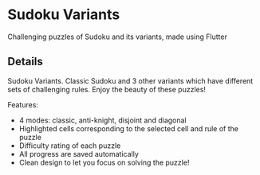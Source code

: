 # Sudoku Variants

Challenging puzzles of Sudoku and its variants, made using Flutter

## Details

Sudoku Variants. Classic Sudoku and 3 other variants which have different sets of challenging rules. Enjoy the beauty of these puzzles!

Features:
 - 4 modes: classic, anti-knight, disjoint and diagonal
 - Highlighted cells corresponding to the selected cell and rule of the puzzle
 - Difficulty rating of each puzzle
 - All progress are saved automatically
 - Clean design to let you focus on solving the puzzle!
